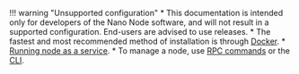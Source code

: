 !!! warning "Unsupported configuration"
	* This documentation is intended only for developers of the Nano Node software, and will not result in a supported configuration.  End-users are advised to use releases.
	* The fastest and most recommended method of installation is through [Docker](../../running-a-node/node-setup).
	* [Running node as a service](../../integration-guides/advanced/#running-nano-as-a-service).
	* To manage a node, use [RPC commands](../../commands/rpc-protocol/) or the [CLI](../../commands/command-line-interface).